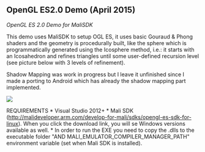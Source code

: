 OpenGL ES2.0 Demo (April 2015)
----------------------------

_OpenGL ES 2.0 Demo for MaliSDK_

This demo uses MaliSDK to setup OGL ES, it uses basic Gouraud & Phong shaders and the geometry is procedurally built, like the sphere which is programmatically generated using the Icosphere method, i.e.: it starts with an Icosahedron and refines triangles until some user-defined recursion level (see picture below with 3 levels of refinement). 

Shadow Mapping was work in progress but I leave it unfinished since I made a porting to Android which has already the shadow mapping part implemented.

![](https://github.com/hectormoralespiloni/OpenGLES2Demo/blob/master/openglES2Demo.png)

REQUIREMENTS
	* Visual Studio 2012+
	* Mali SDK (http://malideveloper.arm.com/develop-for-mali/sdks/opengl-es-sdk-for-linux). When you click the download link, you will se Windows versions available as well.
	* In order to run the EXE you need to copy the .dlls to the executable folder "AND MALI_EMULATOR_COMPILER_MANAGER_PATH" environment variable (set when Mali SDK is installed).
